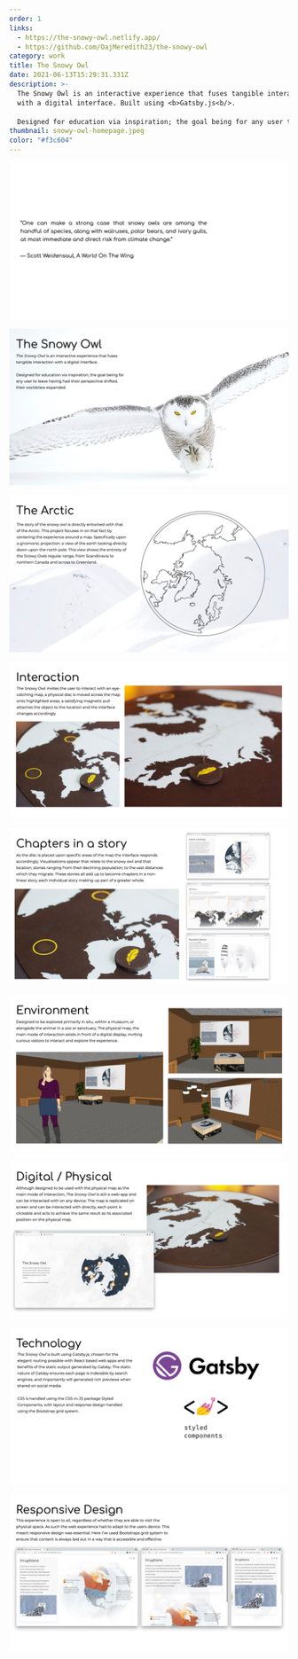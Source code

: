 ```yaml
---
order: 1
links:
  - https://the-snowy-owl.netlify.app/
  - https://github.com/OajMeredith23/the-snowy-owl
category: work
title: The Snowy Owl
date: 2021-06-13T15:29:31.331Z
description: >-
  The Snowy Owl is an interactive experience that fuses tangible interaction
  with a digital interface. Built using <b>Gatsby.js<b/>.
   
  Designed for education via inspiration; the goal being for any user to leave having had their perspective shifted, their worldview expanded.
thumbnail: snowy-owl-homepage.jpeg
color: "#f3c604"
---
```

![“One can make a strong case that snowy owls are among the handful of species, along with walruses, polar bears, and ivory gulls, at most immediate and direct risk from climate change.”  — Scott Weidensaul, A World On The Wing](the-snowy-owl-slides.001.jpg)

![The Snowy Owl is an interactive experience that fuses tangible interaction with a digital interface.  Designed for education via inspiration; the goal being for any user to leave having had their perspective shifted, their worldview expanded.](the-snowy-owl-slides.002.jpg)

![The story of the snowy owl is directly entwined with that of the Arctic. This project focuses in on that fact by centering the experience around a map. Specifically upon a gnomonic projection: a view of the earth looking directly down upon the north pole. This view shows the entirety of the Snowy Owls regular range, from Scandinavia to northern Canada and across to Greenland.](the-snowy-owl-slides.003.jpg)

![The Snowy Owl invites the user to interact with an eye-catching map, a physical disc is moved across the map onto highlighted areas, a satisfying magnetic pull attaches the object to the location and the interface changes accordingly ](the-snowy-owl-slides.004.jpg)

![As the disc is placed upon specific areas of the map the interface responds accordingly. Visualisations appear that relate to the snowy owl and that location; stories ranging from their declining population, to the vast distances which they migrate. These stories all add up to become chapters in a non-linear story, each individual story making up part of a greater whole.](the-snowy-owl-slides.005.jpg)

![Designed to be explored primarily in situ, within a museum, or alongside the animal in a zoo or sanctuary. The physical map, the main mode of interaction exists in front of a digital display, inviting curious visitors to interact and explore the experience.](the-snowy-owl-slides.006.jpg)

![Although designed to be used with the physical map as the main mode of interaction, The Snowy Owl is still a web-app and can be interacted with on any device. The map is replicated on screen and can be interacted with directly, each point is clickable and acts to achieve the same result as its associated position on the physical map.](the-snowy-owl-slides.007.jpg)

![The Snowy Owl is built using Gatsby.js; chosen for the elegant routing possible with React based web apps and the benefits of the static output generated by Gatsby. The static nature of Gatsby ensures each page is indexable by search engines, and importantly will generated rich previews when shared on social media.  CSS is handled using the CSS-in-JS package Styled Components, with layout and response design handled using the Bootstrap grid system.](the-snowy-owl-slides.008.jpg)

![This experience is open to all, regardless of whether they are able to visit the physical space. As such the web experience had to adapt to the users device. This meant responsive design was essential. Here I’ve used Bootstraps grid system to ensure that content is always laid out in a way that is accessible and effective.](the-snowy-owl-slides.009.jpg)